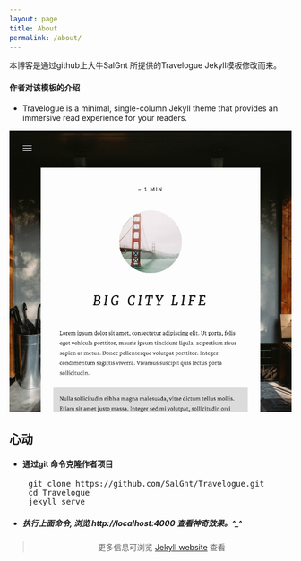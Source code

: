 ```yaml
---
layout: page
title: About
permalink: /about/
---
```


本博客是通过github上大牛SalGnt 所提供的Travelogue Jekyll模板修改而来。

#### 作者对该模板的介绍

- Travelogue is a minimal, single-column Jekyll theme that provides an immersive read experience for your readers.

![Post](/assets/images/posts/Post.png)

## 心动

- #### 通过git 命令克隆作者项目

<pre>
 	git clone https://github.com/SalGnt/Travelogue.git
 	cd Travelogue  
 	jekyll serve  
</pre>
- ##### **执行上面命令, 浏览 http://localhost:4000 查看神奇效果。^_^**

> <center>更多信息可浏览 <a href="http://jekyllrb.com">Jekyll website</a> 查看</center>
